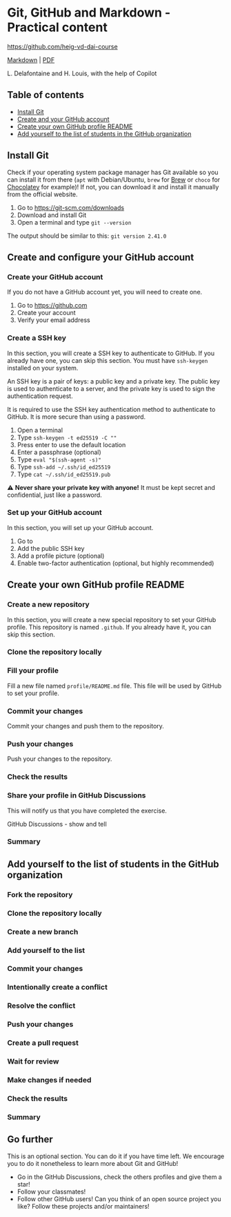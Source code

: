 [markdown]:
  https://github.com/heig-vd-dai-course/heig-vd-dai-course/blob/main/03-git-github-and-markdown/PRACTICAL_CONTENT.md
[pdf]:
  https://heig-vd-dai-course.github.io/heig-vd-dai-course/03-git-github-and-markdown/03-git-github-and-markdown-practical-content.pdf

# Git, GitHub and Markdown - Practical content

<https://github.com/heig-vd-dai-course>

[Markdown][markdown] | [PDF][pdf]

L. Delafontaine and H. Louis, with the help of Copilot

## Table of contents

- [Install Git](#install-git)
- [Create and your GitHub account](#create-and-configure-your-github-account)
- [Create your own GitHub profile README](#create-your-own-github-profile-readme)
- [Add yourself to the list of students in the GitHub organization](#add-yourself-to-the-list-of-students-in-the-github-organization)

## Install Git

Check if your operating system package manager has Git available so you can
install it from there (`apt` with Debian/Ubuntu, `brew` for
[Brew](https://brew.sh/) or `choco` for [Chocolatey](https://chocolatey.org/)
for example)! If not, you can download it and install it manually from the
official website.

1. Go to <https://git-scm.com/downloads>
2. Download and install Git
3. Open a terminal and type `git --version`

The output should be similar to this: `git version 2.41.0`

## Create and configure your GitHub account

### Create your GitHub account

If you do not have a GitHub account yet, you will need to create one.

1. Go to <https://github.com>
2. Create your account
3. Verify your email address

### Create a SSH key

In this section, you will create a SSH key to authenticate to GitHub. If you
already have one, you can skip this section. You must have `ssh-keygen`
installed on your system.

An SSH key is a pair of keys: a public key and a private key. The public key is
used to authenticate to a server, and the private key is used to sign the
authentication request.

It is required to use the SSH key authentication method to authenticate to
GitHub. It is more secure than using a password.

1. Open a terminal
2. Type `ssh-keygen -t ed25519 -C ""`
3. Press enter to use the default location
4. Enter a passphrase (optional)
5. Type `eval "$(ssh-agent -s)"`
6. Type `ssh-add ~/.ssh/id_ed25519`
7. Type `cat ~/.ssh/id_ed25519.pub`

:warning: **Never share your private key with anyone!** It must be kept secret
and confidential, just like a password.

### Set up your GitHub account

In this section, you will set up your GitHub account.

1. Go to
2. Add the public SSH key
3. Add a profile picture (optional)
4. Enable two-factor authentication (optional, but highly recommended)

## Create your own GitHub profile README

### Create a new repository

In this section, you will create a new special repository to set your GitHub
profile. This repository is named `.github`. If you already have it, you can
skip this section.

### Clone the repository locally

### Fill your profile

Fill a new file named `profile/README.md` file. This file will be used by GitHub
to set your profile.

### Commit your changes

Commit your changes and push them to the repository.

### Push your changes

Push your changes to the repository.

### Check the results

### Share your profile in GitHub Discussions

This will notify us that you have completed the exercise.

GitHub Discussions - show and tell

### Summary

## Add yourself to the list of students in the GitHub organization

### Fork the repository

### Clone the repository locally

### Create a new branch

### Add yourself to the list

### Commit your changes

### Intentionally create a conflict

### Resolve the conflict

### Push your changes

### Create a pull request

### Wait for review

### Make changes if needed

### Check the results

### Summary

## Go further

This is an optional section. You can do it if you have time left. We encourage
you to do it nonetheless to learn more about Git and GitHub!

- Go in the GitHub Discussions, check the others profiles and give them a star!
- Follow your classmates!
- Follow other GitHub users! Can you think of an open source project you like?
  Follow these projects and/or maintainers!
